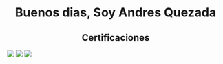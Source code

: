 

<h1 align = "center">Buenos dias, Soy Andres Quezada</h1>
<h2 align = "center">Certificaciones</h2>

<img src="https://imgur.com/a/vcSTwuc">
<img src="https://imgur.com/a/Fz6PnPe">
<img src="https://imgur.com/a/knkOlsa">


